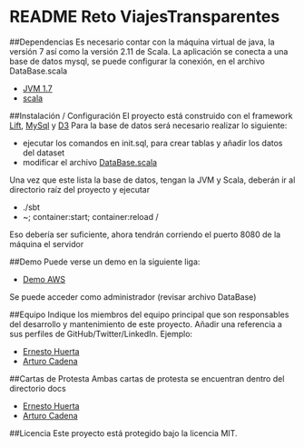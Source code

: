 README Reto ViajesTransparentes
============

##Dependencias
Es necesario contar con la máquina virtual de java, la versión 7 así como la versión 2.11 de Scala.
La aplicación se conecta a una base de datos mysql, se puede configurar la conexión, en el archivo DataBase.scala

- [JVM 1.7](http://www.oracle.com/technetwork/java/javase/downloads/java-se-jre-7-download-432155.html)
- [scala](http://www.scala-lang.org/download/)

##Instalación / Configuración
El proyecto está construido con el framework [Lift](http://liftweb.net/), [MySql](http://www.mysql.com/) y [D3](http://d3js.org/)
Para la base de datos será necesario realizar lo siguiente:

- ejecutar los comandos en init.sql, para crear tablas y añadir los datos del dataset
- modificar el archivo [DataBase.scala](https://github.com/netoho/viajes/blob/master/src/main/scala/code/model/DataBase.scala)

Una vez que este lista la base de datos, tengan la JVM y Scala, deberán ir al directorio raíz del proyecto y ejecutar

- ./sbt
- ~; container:start; container:reload /

Eso debería ser suficiente, ahora tendrán corriendo el puerto 8080 de la máquina el servidor

##Demo
Puede verse un demo en la siguiente liga:
 - [Demo AWS](http://voluntarios.elasticbeanstalk.com)

Se puede acceder como administrador (revisar archivo DataBase)

##Equipo
Indique los miembros del equipo principal que son responsables del desarrollo y mantenimiento de este proyecto. Añadir una referencia a sus perfiles de GitHub/Twitter/LinkedIn. Ejemplo:

- [Ernesto Huerta](https://github.com/netoho)
- [Arturo Cadena](https://github.com/arturocadena)

##Cartas de Protesta
Ambas cartas de protesta se encuentran dentro del directorio docs

- [Ernesto Huerta](https://github.com/netoho/viajes/blob/master/docs/ErnestoHuertaCarta.pdf)
- [Arturo Cadena](https://github.com/netoho/viajes/blob/master/docs/ArturoCadenaCarta.pdf)


##Licencia
Este proyecto está protegido bajo la licencia MIT.